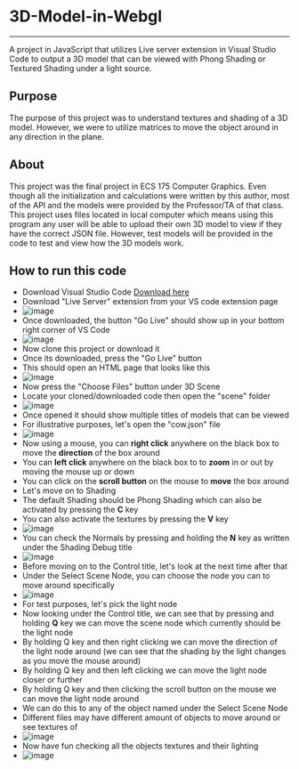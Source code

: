 # 3D-Model-in-Webgl
---
A project in JavaScript that utilizes Live server extension in Visual Studio Code to output a 3D model that can be viewed with Phong Shading or Textured Shading under a light source. 

## Purpose 
The purpose of this project was to understand textures and shading of a 3D model. However, we were to utilize matrices to move the object around in any direction in the plane.

## About 
This project was the final project in ECS 175 Computer Graphics. Even though all the initialization and calculations were written by this author, most of the API and the models were provided by the Professor/TA of that class. This project uses files located in local computer which means using this program any user will be able to upload their own 3D model to view if they have the correct JSON file. However, test models will be provided in the code to  test and view how the 3D models work. 

## How to run this code
* Download Visual Studio Code [Download here](https://code.visualstudio.com/download)
* Download "Live Server" extension from your VS code extension page
* ![image](https://github.com/AhmedIrtija/3D-Model-in-Webgl/assets/70593583/5a3c018c-6d20-4f7f-bd43-62646a79daa0)
* Once downloaded, the button "Go Live" should show up in your bottom right corner of VS Code
* ![image](https://github.com/AhmedIrtija/3D-Model-in-Webgl/assets/70593583/bef39534-ffe8-45a7-bbc1-b323061b8957)
* Now clone this project or download it
* Once its downloaded, press the "Go Live" button
* This should open an HTML page that looks like this
* ![image](https://github.com/AhmedIrtija/3D-Model-in-Webgl/assets/70593583/3adc20de-4d87-45ab-a9a3-586d0a5feadc)
* Now press the "Choose Files" button under 3D Scene
* Locate your cloned/downloaded code then open the "scene" folder
* ![image](https://github.com/AhmedIrtija/3D-Model-in-Webgl/assets/70593583/ab4a1422-74a5-43e4-9b34-027a830ab167)
* Once opened it should show multiple titles of models that can be viewed
* For illustrative purposes, let's open the "cow.json" file
* ![image](https://github.com/AhmedIrtija/3D-Model-in-Webgl/assets/70593583/15dc2eab-839a-4031-ba54-ed5b614cf847)
* Now using a mouse, you can **right click** anywhere on the black box to move the **direction** of the box around
* You can **left click** anywhere on the black box to to **zoom** in or out by moving the mouse up or down
* You can click on the **scroll button** on the mouse to **move** the box around
* Let's move on to Shading
* The default Shading should be Phong Shading which can also be activated by pressing the **C** key
* You can also activate the textures by pressing the **V** key
* ![image](https://github.com/AhmedIrtija/3D-Model-in-Webgl/assets/70593583/ccd555e6-13b4-428b-8da4-fea198f1a78b)
* You can check the Normals by pressing and holding the **N** key as written under the Shading Debug title
* ![image](https://github.com/AhmedIrtija/3D-Model-in-Webgl/assets/70593583/51d2850f-6bea-422b-a5fb-c7de0879a3be)
* Before moving on to the Control title, let's look at the next time after that
* Under the Select Scene Node, you can choose the node you can to move around specifically
* ![image](https://github.com/AhmedIrtija/3D-Model-in-Webgl/assets/70593583/5d12a881-51d3-4faa-8316-774822f20db4)
* For test purposes, let's pick the light node
* Now looking under the Control title, we can see that by pressing and holding **Q** key we can move the scene node which currently should be the light node
* By holding Q key and then right clicking we can move the direction of the light node around (we can see that the shading by the light changes as you move the mouse around)
* By holding Q key and then left clicking we can move the light node closer or further
* By holding Q key and then clicking the scroll button on the mouse we can move the light node around
* We can do this to any of the object named under the Select Scene Node
* Different files may have different amount of objects to move around or see textures of
* ![image](https://github.com/AhmedIrtija/3D-Model-in-Webgl/assets/70593583/14afb0c7-ed71-4224-baac-d712d1a11a0d)
* Now have fun checking all the objects textures and their lighting
* ![image](https://github.com/AhmedIrtija/3D-Model-in-Webgl/assets/70593583/4a7ac52c-e254-45ad-815c-f211a3b46a52)
